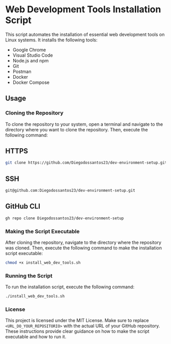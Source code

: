 # Web Development Tools Installation Script

This script automates the installation of essential web development tools on Linux systems. It installs the following tools:

- Google Chrome
- Visual Studio Code
- Node.js and npm
- Git
- Postman
- Docker
- Docker Compose

## Usage

### Cloning the Repository

To clone the repository to your system, open a terminal and navigate to the directory where you want to clone the repository. Then, execute the following command:

## HTTPS
```bash
git clone https://github.com/Diegodossantos23/dev-environment-setup.git
```

## SSH
```bash 
git@github.com:Diegodossantos23/dev-environment-setup.git
```

## GitHub CLI
```bash
gh repo clone Diegodossantos23/dev-environment-setup
```

### Making the Script Executable

After cloning the repository, navigate to the directory where the repository was cloned. Then, execute the following command to make the installation script executable:
```bash
chmod +x install_web_dev_tools.sh
```

### Running the Script
To run the installation script, execute the following command:
```bash
./install_web_dev_tools.sh
```

### License
This project is licensed under the MIT License.
Make sure to replace `<URL_DO_YOUR_REPOSITORIO>` with the actual URL of your GitHub repository. These instructions provide clear guidance on how to make the script executable and how to run it.
